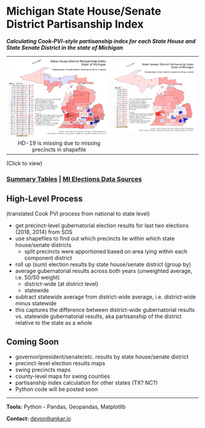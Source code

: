 # Michigan State House/Senate District Partisanship Index

***Calculating Cook-PVI-style partisanship index for each State House and State Senate District in the state of Michigan***

|  |  |
|:----:|:----:|
| [![State House District Partisanship Index](https://raw.githubusercontent.com/dcadata/michigan-district-partisanship-index/master/pvi-maps/State%20House%20District%20Partisanship%20Index_table.png)](https://raw.githubusercontent.com/dcadata/michigan-district-partisanship-index/master/pvi-maps/State%20House%20District%20Partisanship%20Index_table.png) | [![State Senate District Partisanship Index](https://raw.githubusercontent.com/dcadata/michigan-district-partisanship-index/master/pvi-maps/State%20Senate%20District%20Partisanship%20Index_table.png)](https://raw.githubusercontent.com/dcadata/michigan-district-partisanship-index/master/pvi-maps/State%20Senate%20District%20Partisanship%20Index_table.png) |
| HD-19 is missing due to missing precincts in shapefile |  |

(Click to view)

### [Summary Tables](https://github.com/dcadata/michigan-district-partisanship-index/tree/master/pvi-tables) | [MI Elections Data Sources](https://github.com/dcadata/michigan-district-partisanship-index/blob/master/michigan-elections-data-sources.md)

## High-Level Process

(translated Cook PVI process from national to state level)

* get precinct-level gubernatorial election results for last two elections (2018, 2014) from SOS
* use shapefiles to find out which precincts lie within which state house/senate districts
  * split precincts were apportioned based on area lying within each component district
* roll up (sum) election results by state house/senate district (group by)
* average gubernatorial results across both years (unweighted average, i.e. 50/50 weight)
  * district-wide (at district level)
  * statewide
* subtract statewide average from district-wide average, i.e. district-wide minus statewide
* this captures the difference between district-wide gubernatorial results vs. statewide gubernatorial results, aka partisanship of the district relative to the state as a whole

## Coming Soon

* governor/president/senate/etc. results by state house/senate district
* precinct-level election results maps
* swing precincts maps
* county-level maps for swing counties
* partisanship index calculation for other states (TX? NC?)
* Python code will be posted soon

***

**Tools:** Python - Pandas, Geopandas, Matplotlib

**Contact:** [devon@ankar.io](devon@ankar.io)

